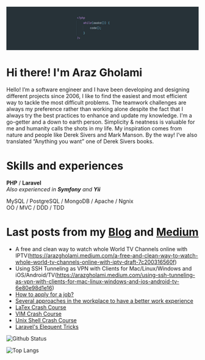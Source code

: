 ![Cover](https://github.com/arazgholami/arazgholami/blob/master/cover.jpg)
# Hi there! I'm Araz Gholami

Hello! I’m a software engineer and I have been developing and designing different projects since 2006, I like to find the easiest and most efficient way to tackle the most difficult problems. The teamwork challenges are always my preference rather than working alone despite the fact that I always try the best practices to enhance and update my knowledge. I'm a go-getter and a down to earth person. Simplicity & neatness is valuable for me and humanity calls the shots in my life.
My inspiration comes from nature and people like Derek Sivers and Mark Manson.
By the way! I’ve also translated “Anything you want” one of Derek Sivers books. 


# Skills and experiences
**PHP**  /  **Laravel** <br>
_Also experienced in **Symfony**  and  **Yii**<br>_

MySQL / PostgreSQL / MongoDB / Apache / Ngnix<br>
OO / MVC / DDD / TDD<br>

# Last posts from my [Blog](https:://arazgholami.com) and [Medium](https://arazgholami.medium.com/)
- A free and clean way to watch whole World TV Channels online with IPTV(https://arazgholami.medium.com/a-free-and-clean-way-to-watch-whole-world-tv-channels-online-with-iptv-draft-7c200316560f)
- Using SSH Tunneling as VPN with Clients for Mac/Linux/Windows and iOS/Android/TV(https://arazgholami.medium.com/using-ssh-tunneling-as-vpn-with-clients-for-mac-linux-windows-and-ios-android-tv-6e80e98d1e16)
- [How to apply for a job?](https://arazgholami.medium.com/how-to-apply-for-a-job-1a44fdc42054)
- [Several approaches in the workplace to have a better work experience](https://arazgholami.medium.com/several-approaches-in-the-workplace-to-have-a-better-work-experience-7b246bbff85)
- [LaTex Crash Course](https://arazgholami.com/latex-wtf-course/)
- [VIM Crash Course](https://arazgholami.com/vim-wtf-course/)
- [Unix Shell  Crash Course](https://arazgholami.com/linux-terminal-wtf-course/)
- [Laravel's Elequent Tricks](https://arazgholami.com/20-laravel-eloquent-tips-and-tricks/)

![Github Status](https://github-readme-stats.vercel.app/api?username=arazgholami&show_icons=true&hide=stars&include_all_commits=true)

![Top Langs](https://github-readme-stats.vercel.app/api/top-langs/?username=arazgholami&layout=compact&langs_count=10)
